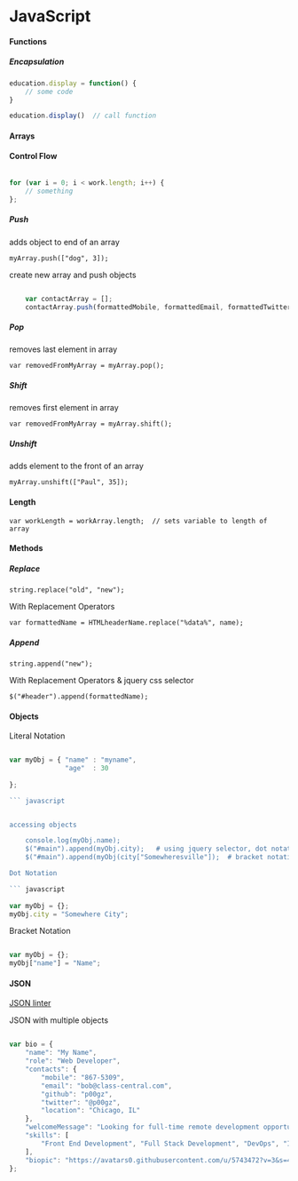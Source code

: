 JavaScript
==========

#### Functions

##### Encapsulation

``` javascript
education.display = function() { 
	// some code
}

education.display()  // call function

```

#### Arrays

#### Control Flow

``` javascript

for (var i = 0; i < work.length; i++) {
	// something 
};
```

##### Push

adds object to end of an array

    myArray.push(["dog", 3]);

create new array and push objects

``` javascript

    var contactArray = [];
    contactArray.push(formattedMobile, formattedEmail, formattedTwitter, formattedGithub, formattedLocation);
```

##### Pop

removes last element in array

    var removedFromMyArray = myArray.pop();

##### Shift

removes first element in array

    var removedFromMyArray = myArray.shift();

##### Unshift

adds element to the front of an array

    myArray.unshift(["Paul", 35]);

#### Length

	var workLength = workArray.length;  // sets variable to length of array



#### Methods

##### Replace

    string.replace("old", "new");

With Replacement Operators

    var formattedName = HTMLheaderName.replace("%data%", name);
    
    
##### Append

    string.append("new");

With Replacement Operators & jquery css selector

    $("#header").append(formattedName);


#### Objects

Literal Notation

``` javascript

var myObj = { "name" : "myname",
              "age"  : 30
        
};

``` javascript    


accessing objects

    console.log(myObj.name);
    $("#main").append(myObj.city);   # using jquery selector, dot notation
    $("#main").append(myObj(city["Somewheresville"]);  # bracket notation

Dot Notation

``` javascript
    
var myObj = {};
myObj.city = "Somewhere City";

```


Bracket Notation

``` javascript

var myObj = {};
myObj["name"] = "Name";

```

#### JSON

[JSON linter](jsonlint.com)


JSON with multiple objects

``` javascript

var bio = {
	"name": "My Name",
	"role": "Web Developer",
	"contacts": {
		"mobile": "867-5309",
		"email": "bob@class-central.com",
		"github": "p00gz",
		"twitter": "@p00gz",
		"location": "Chicago, IL"
	},
	"welcomeMessage": "Looking for full-time remote development opportunities",
	"skills": [
		"Front End Development", "Full Stack Development", "DevOps", "Information Security", "Forensics", "OPSEC", "OSINT"
	],
	"biopic": "https://avatars0.githubusercontent.com/u/5743472?v=3&s=460"
};

```
